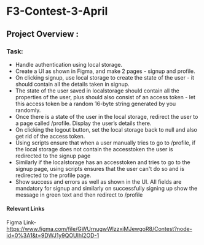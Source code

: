 # F3-Contest-3-April
## Project Overview :

### Task:

* Handle authentication using local storage.
* Create a UI as shown in Figma, and make 2 pages - signup and profile.
* On clicking signup, use local storage to create the state of the user - it should contain all the details taken in signup.
* The state of the user saved in localstorage should contain all the properties of the user, plus should also consist of an access token - let this access token be a random 16-byte string generated by you randomly.
* Once there is a state of the user in the local storage, redirect the user to a page called /profile. Display the user’s details there.
* On clicking the logout button, set the local storage back to null and also get rid of the access token.
* Using scripts ensure that when a user manually tries to go to /profile, if the local storage does not contain the accesstoken the user is redirected to the signup page
* Similarly if the localstorage has an accesstoken and tries to go to the signup page, using scripts ensures that the user can't do so and is redirected to the profile page.
* Show success and errors as well as shown in the UI. All fields are mandatory for signup and similarly on successfully signing up show the message in green text and then redirect to /profile
#### Relevant Links
Figma Link- https://www.figma.com/file/GWUrnugwWlzzxjMJewgoR8/Contest?node-id=0%3A1&t=9DWJ1y9QOUIhl2OD-1
